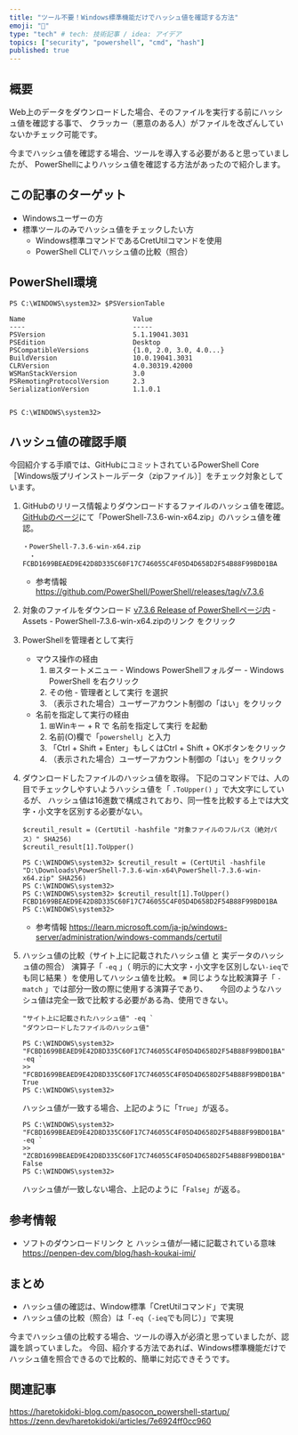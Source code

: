 ```yaml
---
title: "ツール不要！Windows標準機能だけでハッシュ値を確認する方法"
emoji: "🤝"
type: "tech" # tech: 技術記事 / idea: アイデア
topics: ["security", "powershell", "cmd", "hash"]
published: true
---
```

## 概要
Web上のデータをダウンロードした場合、そのファイルを実行する前にハッシュ値を確認する事で、
クラッカー（悪意のある人）がファイルを改ざんしていないかチェック可能です。

今までハッシュ値を確認する場合、ツールを導入する必要があると思っていましたが、
PowerShellによりハッシュ値を確認する方法があったので紹介します。

## この記事のターゲット
- Windowsユーザーの方
- 標準ツールのみでハッシュ値をチェックしたい方
    - Windows標準コマンドであるCretUtilコマンドを使用
    - PowerShell CLIでハッシュ値の比較（照合）

## PowerShell環境
```powershell:$PSVersionTableの確認結果
PS C:\WINDOWS\system32> $PSVersionTable

Name                           Value
----                           -----
PSVersion                      5.1.19041.3031
PSEdition                      Desktop
PSCompatibleVersions           {1.0, 2.0, 3.0, 4.0...}
BuildVersion                   10.0.19041.3031
CLRVersion                     4.0.30319.42000
WSManStackVersion              3.0
PSRemotingProtocolVersion      2.3
SerializationVersion           1.1.0.1


PS C:\WINDOWS\system32>
```

## ハッシュ値の確認手順
今回紹介する手順では、GitHubにコミットされているPowerShell Core［Windows版プリインストールデータ（zipファイル）］をチェック対象としています。
1. GitHubのリリース情報よりダウンロードするファイルのハッシュ値を確認。
	[GitHubのページ](https://github.com/PowerShell/PowerShell/releases)にて「PowerShell-7.3.6-win-x64.zip」のハッシュ値を確認。
	```:GitHubページの抜粋（ハッシュ値の記載場所）
	・PowerShell-7.3.6-win-x64.zip
	　・FCBD1699BEAED9E42D8D335C60F17C746055C4F05D4D658D2F54B88F99BD01BA
	```
	- 参考情報
		https://github.com/PowerShell/PowerShell/releases/tag/v7.3.6

1. 対象のファイルをダウンロード
	[v7.3.6 Release of PowerShellページ内](https://github.com/PowerShell/PowerShell/releases/tag/v7.3.6) - Assets - PowerShell-7.3.6-win-x64.zipのリンク をクリック

1. PowerShellを管理者として実行
	- マウス操作の経由
		1. ⊞スタートメニュー - Windows PowerShellフォルダー - Windows PowerShell を右クリック
		1. その他 - 管理者として実行 を選択
		1. （表示された場合）ユーザーアカウント制御の「はい」をクリック
	- 名前を指定して実行の経由
		1. ⊞Winキー + R で 名前を指定して実行 を起動
		1. 名前(O)欄で「`powershell`」と入力
		1. 「Ctrl + Shift + Enter」もしくはCtrl + Shift + OKボタンをクリック
		1. （表示された場合）ユーザーアカウント制御の「はい」をクリック

1. ダウンロードしたファイルのハッシュ値を取得。
	下記のコマンドでは、人の目でチェックしやすいようハッシュ値を「 `.ToUpper()` 」で大文字にしているが、
	ハッシュ値は16進数で構成されており、同一性を比較する上では大文字・小文字を区別する必要がない。

	```powershell:PowerShell CLIでファイルのハッシュ値を取得するコマンド（コピー用）
	$creutil_result = (CertUtil -hashfile "対象ファイルのフルパス（絶対パス）" SHA256)
	$creutil_result[1].ToUpper()
	```

	```powershell:[実例]PowerShell CLIで確認した結果
	PS C:\WINDOWS\system32> $creutil_result = (CertUtil -hashfile "D:\Downloads\PowerShell-7.3.6-win-x64\PowerShell-7.3.6-win-x64.zip" SHA256)
	PS C:\WINDOWS\system32>
	PS C:\WINDOWS\system32> $creutil_result[1].ToUpper()
	FCBD1699BEAED9E42D8D335C60F17C746055C4F05D4D658D2F54B88F99BD01BA
	PS C:\WINDOWS\system32>
	```

	- 参考情報
		https://learn.microsoft.com/ja-jp/windows-server/administration/windows-commands/certutil

1. ハッシュ値の比較（サイト上に記載されたハッシュ値 と 実データのハッシュ値の照合）
	演算子「 `-eq` 」（ 明示的に大文字・小文字を区別しない`-ieq`でも同じ結果 ）を使用してハッシュ値を比較。
	※ 同じような比較演算子「 `-match` 」では部分一致の際に使用する演算子であり、
	　 今回のようなハッシュ値は完全一致で比較する必要がある為、使用できない。
	```powershell:ハッシュ値を比較するコマンド（コピー用）
	"サイト上に記載されたハッシュ値" -eq `
	"ダウンロードしたファイルのハッシュ値"
	```

	```powershell:[実例]PowerShell CLIで確認した結果（OKパターン）
	PS C:\WINDOWS\system32> "FCBD1699BEAED9E42D8D335C60F17C746055C4F05D4D658D2F54B88F99BD01BA" -eq `
	>> "FCBD1699BEAED9E42D8D335C60F17C746055C4F05D4D658D2F54B88F99BD01BA"
	True
	PS C:\WINDOWS\system32>
	```
	ハッシュ値が一致する場合、上記のように「`True`」が返る。

	```powershell:[実例]PowerShell CLIで確認した結果（NGパターン）
	PS C:\WINDOWS\system32> "FCBD1699BEAED9E42D8D335C60F17C746055C4F05D4D658D2F54B88F99BD01BA" -eq `
	>> "ZCBD1699BEAED9E42D8D335C60F17C746055C4F05D4D658D2F54B88F99BD01BA"
	False
	PS C:\WINDOWS\system32>
	```
	ハッシュ値が一致しない場合、上記のように「`False`」が返る。

## 参考情報
- ソフトのダウンロードリンク と ハッシュ値が一緒に記載されている意味
	https://penpen-dev.com/blog/hash-koukai-imi/

## まとめ
- ハッシュ値の確認は、Window標準「CretUtilコマンド」で実現
- ハッシュ値の比較（照合）は「`-eq`（`-ieq`でも同じ）」で実現

今までハッシュ値の比較する場合、ツールの導入が必須と思っていましたが、認識を誤っていました。
今回、紹介する方法であれば、Windows標準機能だけでハッシュ値を照合できるので比較的、簡単に対応できそうです。

## 関連記事
https://haretokidoki-blog.com/pasocon_powershell-startup/
https://zenn.dev/haretokidoki/articles/7e6924ff0cc960
